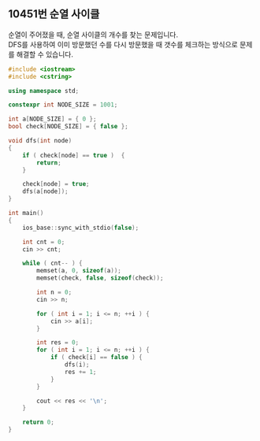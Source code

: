 10451번 순열 사이클
----------------

순열이 주어졌을 때, 순열 사이클의 개수를 찾는 문제입니다.  
DFS를 사용하여 이미 방문했던 수를 다시 방문했을 때 갯수를 체크하는 방식으로 문제를 해결할 수 있습니다.  

~~~ cpp
#include <iostream>
#include <cstring>

using namespace std;

constexpr int NODE_SIZE = 1001;

int a[NODE_SIZE] = { 0 };
bool check[NODE_SIZE] = { false };

void dfs(int node)
{
    if ( check[node] == true )  {
        return;
    }

    check[node] = true;
    dfs(a[node]);
}

int main()
{
    ios_base::sync_with_stdio(false);

    int cnt = 0;
    cin >> cnt;

    while ( cnt-- ) {
        memset(a, 0, sizeof(a));
        memset(check, false, sizeof(check));

        int n = 0;
        cin >> n;

        for ( int i = 1; i <= n; ++i ) {
            cin >> a[i];
        }

        int res = 0;
        for ( int i = 1; i <= n; ++i ) {
            if ( check[i] == false ) {
                dfs(i);
                res += 1;
            }
        }

        cout << res << '\n';
    }

    return 0;
}
~~~